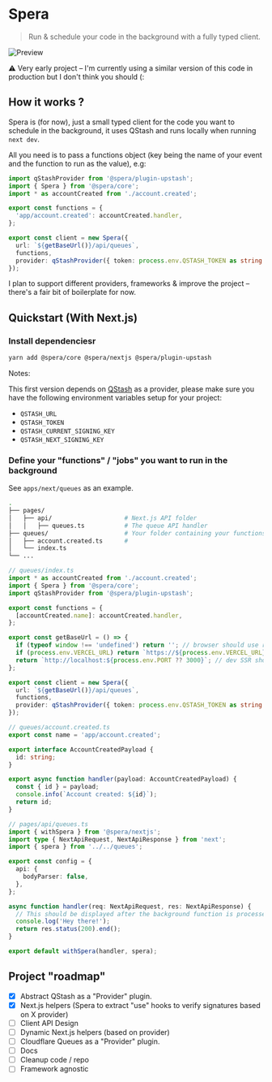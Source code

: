 # Spera

> Run & schedule your code in the background with a fully typed client.

![Preview](https://user-images.githubusercontent.com/2362138/204499245-c2d0451f-b34c-4ea1-bdb2-f0fa7f8121f5.gif)

⚠️ Very early project – I'm currently using a similar version of this code in production but I don't think you should (:

## How it works ?

Spera is (for now), just a small typed client for the code you want to schedule in the background, it uses QStash and runs locally when running `next dev`.

All you need is to pass a functions object (key being the name of your event and the function to run as the value), e.g:

```ts
import qStashProvider from '@spera/plugin-upstash';
import { Spera } from '@spera/core';
import * as accountCreated from './account.created';

export const functions = {
  'app/account.created': accountCreated.handler,
};

export const client = new Spera({
  url: `${getBaseUrl()}/api/queues`,
  functions,
  provider: qStashProvider({ token: process.env.QSTASH_TOKEN as string }),
});

```

I plan to support different providers, frameworks & improve the project – there's a fair bit of boilerplate for now.

## Quickstart (With Next.js)

### Install dependenciesr
```bash
yarn add @spera/core @spera/nextjs @spera/plugin-upstash
```

Notes:

This first version depends on [QStash](https://upstash.com/qstash) as a provider, please make sure you have the following environment variables setup for your project:

- `QSTASH_URL`
- `QSTASH_TOKEN`
- `QSTASH_CURRENT_SIGNING_KEY`
- `QSTASH_NEXT_SIGNING_KEY`


### Define your "functions" / "jobs" you want to run in the background

See `apps/next/queues` as an example.

```bash
.
├── pages/
│   ├── api/                    # Next.js API folder
│   │   ├── queues.ts           # The queue API handler
├── queues/                     # Your folder containing your functions to run in the background
│   ├── account.created.ts      #
│   └── index.ts
└── ...
```

```ts
// queues/index.ts
import * as accountCreated from './account.created';
import { Spera } from '@spera/core';
import qStashProvider from '@spera/plugin-upstash';

export const functions = {
  [accountCreated.name]: accountCreated.handler,
};

export const getBaseUrl = () => {
  if (typeof window !== 'undefined') return ''; // browser should use relative url
  if (process.env.VERCEL_URL) return `https://${process.env.VERCEL_URL}`; // SSR should use vercel url
  return `http://localhost:${process.env.PORT ?? 3000}`; // dev SSR should use localhost
};

export const client = new Spera({
  url: `${getBaseUrl()}/api/queues`,
  functions,
  provider: qStashProvider({ token: process.env.QSTASH_TOKEN as string }),
});
```

```ts
// queues/account.created.ts
export const name = 'app/account.created';

export interface AccountCreatedPayload {
  id: string;
}

export async function handler(payload: AccountCreatedPayload) {
  const { id } = payload;
  console.info(`Account created: ${id}`);
  return id;
}
```

```ts
// pages/api/queues.ts
import { withSpera } from '@spera/nextjs';
import type { NextApiRequest, NextApiResponse } from 'next';
import { spera } from '../../queues';

export const config = {
  api: {
    bodyParser: false,
  },
};

async function handler(req: NextApiRequest, res: NextApiResponse) {
  // This should be displayed after the background function is processed :)
  console.log('Hey there!');
  return res.status(200).end();
}

export default withSpera(handler, spera);

```

## Project "roadmap"

- [x] Abstract QStash as a "Provider" plugin.
- [x] Next.js helpers (Spera to extract "use" hooks to verify signatures based on X provider)
- [ ] Client API Design
- [ ] Dynamic Next.js helpers (based on provider)
- [ ] Cloudflare Queues as a "Provider" plugin.
- [ ] Docs
- [ ] Cleanup code / repo
- [ ] Framework agnostic
